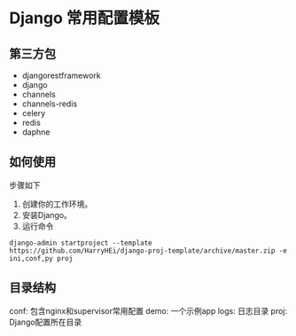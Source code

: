 # Django 常用配置模板

## 第三方包

- djangorestframework
- django
- channels
- channels-redis
- celery
- redis
- daphne

## 如何使用

步骤如下

1. 创建你的工作环境。
2. 安装Django。
3. 运行命令
```
django-admin startproject --template https://github.com/HarryHEi/django-proj-template/archive/master.zip -e ini,conf,py proj
```

## 目录结构

conf: 包含nginx和supervisor常用配置
demo: 一个示例app
logs: 日志目录
proj: Django配置所在目录
